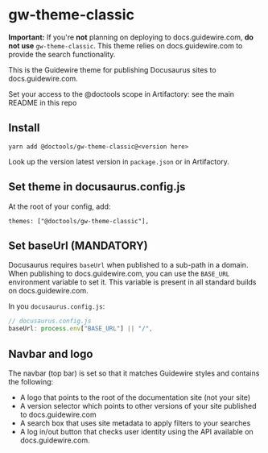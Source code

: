 # gw-theme-classic

**Important:** If you're **not** planning on deploying to docs.guidewire.com,
**do not use** `gw-theme-classic`. This theme relies on docs.guidewire.com to
provide the search functionality.

This is the Guidewire theme for publishing Docusaurus sites to
docs.guidewire.com.

Set your access to the @doctools scope in Artifactory: see the main README in
this repo

## Install

```
yarn add @doctools/gw-theme-classic@<version here>
```

Look up the version latest version in `package.json` or in Artifactory.

## Set theme in docusaurus.config.js

At the root of your config, add:

```
themes: ["@doctools/gw-theme-classic"],
```

## Set baseUrl (MANDATORY)

Docusaurus requires `baseUrl` when published to a sub-path in a domain. When
publishing to docs.guidewire.com, you can use the `BASE_URL` environment
variable to set it. This variable is present in all standard builds on
docs.guidewire.com.

In you `docusaurus.config.js`:

```js
// docusaurus.config.js
baseUrl: process.env["BASE_URL"] || "/",
```

## Navbar and logo

The navbar (top bar) is set so that it matches Guidewire styles and contains the
following:

- A logo that points to the root of the documentation site (not your site)
- A version selector which points to other versions of your site published to
  docs.guidewire.com
- A search box that uses site metadata to apply filters to your searches
- A log in/out button that checks user identity using the API available on
  docs.guidewire.com.
